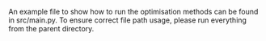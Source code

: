 An example file to show how to run the optimisation methods can be found in src/main.py. To ensure correct file path usage, please run everything from the parent directory.